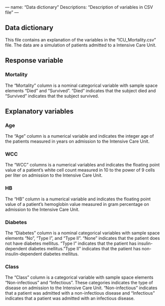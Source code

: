 —
name: “Data dictionary”
Descriptions: “Description of variables in CSV file”
—

## Data dictionary

This file contains an explanation of the variables in the “ICU_Mortality.csv” file. The data are a simulation of patients admitted to a Intensive Care Unit.

## Response variable

### Mortality

The “Mortality” column is a nominal categorical variable with sample space elements “Died” and “Survived”. “Died” indicates that the subject died and “Survived” indicates that the subject survived.

## Explanatory variables

### Age

The “Age” column is a numerical variable and indicates the integer age of the patients measured in years on admission to the Intensive Care Unit.

### WCC

The “WCC” columns is a numerical variables and indicates the floating point value of a patient’s white cell count measured in 10 to the power of 9 cells per liter on admission to the Intensive Care Unit.

### HB

The “HB” column is a numerical variable and indicates the floating point value of a patient’s hemoglobin value measured in gram percentage on admission to the Intensive Care Unit.

### Diabetes

The “Diabetes” column is a nominal categorical variables with sample space elements “No”, “Type I”, and “Type II”. “None” indicates that the patient does not have diabetes mellitus. “Type I” indicates that the patient has insulin-dependent diabetes mellitus.”Type II” indicates that the patient has non-insulin-dependent diabetes mellitus.

### Class

The “Class” column is a categorical variable with sample space elements “Non-infectious” and “Infectious”. These categories indicates the type of disease on admission to the Intensive Care Unit. “Non-infectious” indicates that a patient was admitted with a non-infectious disease and “Infectious” indicates that a patient was admitted with an infectious disease.